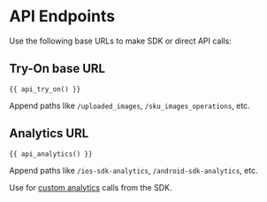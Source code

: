 # API Endpoints

Use the following base URLs to make SDK or direct API calls:

## Try-On base URL
```
{{ api_try_on() }}
```

Append paths like `/uploaded_images`, `/sku_images_operations`, etc.

## Analytics URL
```
{{ api_analytics() }}
```

Append paths like `/ios-sdk-analytics`, `/android-sdk-analytics`, etc.

Use for [custom analytics](/team/sdk/analytics) calls from the SDK.
